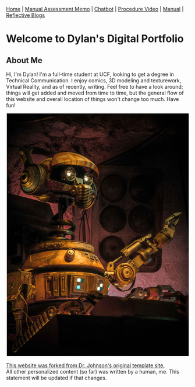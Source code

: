 [Home](index.md) | [Manual Assessment Memo](manual_assessment_memo.md) | [Chatbot](chatbot.md) | [Procedure Video](procedure_video.md) | [Manual](manual.md) | [Reflective Blogs](reflective_blogs.md) 

# Welcome to Dylan's Digital Portfolio 

## About Me 
Hi, I'm Dylan! I'm a full-time student at UCF, looking to get a degree in Technical Communication. I enjoy comics, 3D modeling and texturework, Virtual Reality, and as of recently, writing. Feel free to have a look around; things will get added and moved from time to time, but the general flow of this website and overall location of things won't change too much. Have fun!

<p align="center">
<img src="DJ_REX_TONEMAPPED.jpg" width="500" title="DJ Rex says hello too!">
</p>

<a href="https://ekjphd.github.io/ENC4265/">This website was forked from Dr. Johnson's original template site.</a> <br />
All other personalized content (so far) was written by a human, me. This statement will be updated if that changes.
